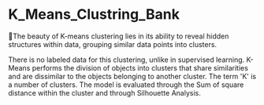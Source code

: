 # K_Means_Clustring_Bank

🧮The beauty of K-means clustering lies in its ability to reveal hidden structures within data, grouping similar data points into clusters.

There is no labeled data for this clustering, unlike in supervised learning. K-Means performs the division of objects into clusters that share similarities and are dissimilar to the objects belonging to another cluster. The term 'K' is a number of clusters. The model is evaluated through the Sum of square distance within the cluster and through Silhouette Analysis.

